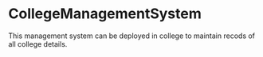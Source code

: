 CollegeManagementSystem
=======================

This management system can be deployed in college to maintain recods of all college details.
